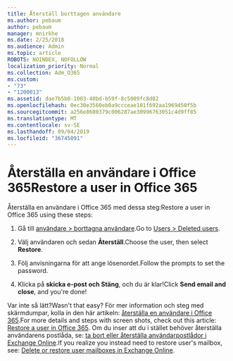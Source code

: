 ```yaml
---
title: Återställ borttagen användare
ms.author: pebaum
author: pebaum
manager: mnirkhe
ms.date: 2/25/2018
ms.audience: Admin
ms.topic: article
ROBOTS: NOINDEX, NOFOLLOW
localization_priority: Normal
ms.collection: Adm_O365
ms.custom:
- "73"
- "1200013"
ms.assetid: dae7b5b0-1003-40bd-b59f-8c5009fc8d82
ms.openlocfilehash: 0ec30e3560eb0a9ccceae101f692aa1969450f5b
ms.sourcegitcommit: a256e8680379c006287ae30996763051c4d9ff85
ms.translationtype: MT
ms.contentlocale: sv-SE
ms.lasthandoff: 09/04/2019
ms.locfileid: "36745091"
---
```

# <a name="restore-a-user-in-office-365"></a><span data-ttu-id="616fa-102">Återställa en användare i Office 365</span><span class="sxs-lookup"><span data-stu-id="616fa-102">Restore a user in Office 365</span></span>

<span data-ttu-id="616fa-103">Återställa en användare i Office 365 med dessa steg:</span><span class="sxs-lookup"><span data-stu-id="616fa-103">Restore a user in Office 365 using these steps:</span></span>
  
1. <span data-ttu-id="616fa-104">Gå till [användare \> borttagna användare](https://admin.microsoft.com/adminportal/home#/deletedusers).</span><span class="sxs-lookup"><span data-stu-id="616fa-104">Go to [Users \> Deleted users](https://admin.microsoft.com/adminportal/home#/deletedusers).</span></span>

2. <span data-ttu-id="616fa-105">Välj användaren och sedan **Återställ**.</span><span class="sxs-lookup"><span data-stu-id="616fa-105">Choose the user, then select **Restore**.</span></span>

3. <span data-ttu-id="616fa-106">Följ anvisningarna för att ange lösenordet.</span><span class="sxs-lookup"><span data-stu-id="616fa-106">Follow the prompts to set the password.</span></span>

4. <span data-ttu-id="616fa-107">Klicka på **skicka e-post och Stäng**, och du är klar!</span><span class="sxs-lookup"><span data-stu-id="616fa-107">Click **Send email and close**, and you're done!</span></span>

<span data-ttu-id="616fa-108">Var inte så lätt?</span><span class="sxs-lookup"><span data-stu-id="616fa-108">Wasn't that easy?</span></span> <span data-ttu-id="616fa-109">För mer information och steg med skärmdumpar, kolla in den här artikeln: [återställa en användare i Office 365](https://docs.microsoft.com/office365/admin/add-users/restore-user).</span><span class="sxs-lookup"><span data-stu-id="616fa-109">For more details and steps with screen shots, check out this article: [Restore a user in Office 365](https://docs.microsoft.com/office365/admin/add-users/restore-user).</span></span> <span data-ttu-id="616fa-110">Om du inser att du i stället behöver återställa användarens postlåda, se: [ta bort eller återställa användarpostlådor i Exchange Online](https://docs.microsoft.com/exchange/recipients-in-exchange-online/delete-or-restore-mailboxes).</span><span class="sxs-lookup"><span data-stu-id="616fa-110">If you realize you instead need to restore user's mailbox, see: [Delete or restore user mailboxes in Exchange Online](https://docs.microsoft.com/exchange/recipients-in-exchange-online/delete-or-restore-mailboxes).</span></span>